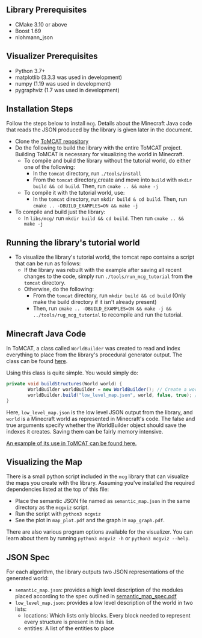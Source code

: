 ## Library Prerequisites
* CMake 3.10 or above
* Boost 1.69
* nlohmann_json

## Visualizer Prerequisites
* Python 3.7+
* matplotlib (3.3.3 was used in development)
* numpy (1.19 was used in development)
* pygraphviz (1.7 was used in development)

## Installation Steps

Follow the steps below to install `mcg`. Details about the Minecraft
Java code that reads the JSON produced by the library is given later in the
document.

* Clone the [ToMCAT repository](https://github.com/ml4ai/tomcat/tree/master.)
* Do the following to build the library with the entire ToMCAT project. Building ToMCAT is necessary for visualizing the world in Minecraft.
  * To compile and build the library without the tutorial world, do either one of the following:
    * In the `tomcat` directory, run `./tools/install`
    * From the `tomcat` directory,create and move into `build` with `mkdir build && cd build`. Then, run `cmake .. && make -j` 
  * To compile it with the tutorial world, use:
    * In the `tomcat` directory, run `mkdir build & cd build`. Then, run `cmake .. -DBUILD_EXAMPLES=ON && make -j`
* To compile and build just the library:
  * In `libs/mcg/` run `mkdir build && cd build`. Then run `cmake .. && make -j`

## Running the library's tutorial world
* To visualize the library's tutorial world, the tomcat repo contains a script that can be run as follows:
  * If the library was rebuilt with the example after saving all recent changes to the code, simply run `./tools/run_mcg_tutorial` from the `tomcat` directory. 
  * Otherwise, do the following:
    * From the `tomcat` directory, run `mkdir build && cd build` (Only make the build directory if it isn't already present)
    * Then, run `cmake .. -DBUILD_EXAMPLES=ON && make -j && ../tools/rug_mcg_tutorial` to recompile and run the tutorial.

## Minecraft Java Code

In ToMCAT, a class called `WorldBuilder` was created to read and index
everything to place from the library's procedural generator output. The class
can be found
[here](https://github.com/ml4ai/tomcat/blob/master/external/malmo/Minecraft/src/main/java/edu/arizona/tomcat/Utils/WorldBuilder.java).

Using this class is quite simple. You would simply do:

```java
private void buildStructures(World world) {
        WorldBuilder worldBuilder = new WorldBuilder(); // Create a world builder object
        worldBuilder.build("low_level_map.json", world, false, true); // Send it the world and the JSON to build with
}
```

Here, `low_level_map.json` is the low level JSON output from the library, and
`world` is a Minecraft world as represented in Minecraft's code. The false and
true arguments specify whether the WorldBuilder object should save the indexes
it creates. Saving them can be fairly memory intensive.

[An example of its use in ToMCAT can be found here.](https://github.com/ml4ai/tomcat/blob/master/external/malmo/Minecraft/src/main/java/edu/arizona/tomcat/Mission/ProceduralGenMission.java)

## Visualizing the Map

There is a small python script included in the `mcg` library that can
visualize the maps you create with the library. Assuming you've installed the
required dependencies listed at the top of this file:

* Place the semantic JSON file named as `semantic_map.json` in the same
  directory as the `mcgviz` script.
* Run the script with `python3 mcgviz`
* See the plot in `map_plot.pdf` and the graph in `map_graph.pdf`.

There are also various program options available for the visualizer. You can
learn about them by running `python3 mcgviz -h` or `python3
mcgviz --help`.

## JSON Spec

For each algorithm, the library outputs two JSON representations of the
generated world:

* `semantic_map.json`: provides a high level description of the modules placed
  according to the spec outlined in [semantic_map_spec.pdf](docs/semantic_map_spec.pdf)
* `low_level_map.json`: provides a low level description of the world in two lists:
  * locations: Which lists only blocks. Every block needed to represent every structure is present in this list.
  * entities: A list of the entities to place
